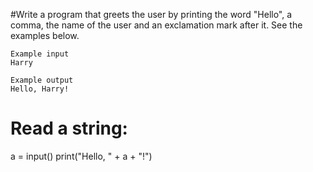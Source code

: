 #Write a program that greets the user by printing the word "Hello", a comma, the name of the user and an exclamation mark after it. See the examples below.

```
Example input
Harry

Example output
Hello, Harry!
```
# Read a string:
a = input()
print("Hello, " + a + "!")
